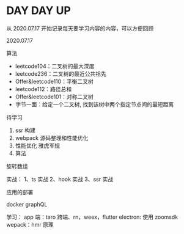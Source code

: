 # DAY DAY UP

从 2020.07.17 开始记录每天要学习内容的内容，可以方便回顾

2020.07.17

算法

- leetcode104：二叉树的最大深度
- leetcode236：二叉树的最近公共祖先
- Offer&leetcode110：平衡二叉树
- leetcode112：路径总和
- Offer&leetcode101：对称二叉树
- 字节一面：给定一个二叉树, 找到该树中两个指定节点间的最短距离

待学习

1. ssr 构建
2. webpack 源码整理和性能优化
3. 性能优化
   雅虎军规
4. 算法

旋转数组

实战：
1、ts 实战
2、hook 实战
3、ssr 实战

应用的部署

docker
graphQL

学习：
app 端：taro 跨端、rn，weex，flutter
electron: 使用 zoomsdk
wepack：hmr 原理
